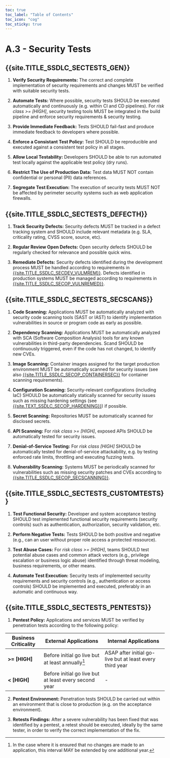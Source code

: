 ```yaml
---
toc: true
toc_label: "Table of Contents"
toc_icon: "cog"
toc_sticky: true
---
```

# A.3 - Security Tests

## {{site.TITLE_SSDLC_SECTESTS_GEN}}

1. **Verify Security Requirements:** The correct and complete implementation of security requirements and changes MUST be verified with suitable security tests.

2. **Automate Tests:** Where possible, security tests SHOULD be executed automatically and continuously (e.g. within CI and CD pipelines). For *risk class >= [HIGH]*, security testing tools MUST be integrated in the build pipeline and enforce security requirements & security testing.

3. **Provide Immediate Feedback:** Tests SHOULD fail-fast and produce immediate feedback to developers where possible. 

4. **Enforce a Consistant Test Policy:** Test SHOULD be reproducible and executed against a consistent test policy in all stages.

5. **Allow Local Testability:** Developers SHOULD be able to run automated test locally against the applicable test policy (dry runs). 

6. **Restrict The Use of Production Data:** Test data MUST NOT contain confidential or personal (PII) data references.

7. **Segregate Test Execution:** The execution of security tests MUST NOT be affected by perimeter security systems such as web application firewalls.

## {{site.TITLE_SSDLC_SECTESTS_DEFECTH}}

1. **Track Security Defects:** Security defects MUST be tracked in a defect tracking system and SHOULD include relevant metadata (e.g. SLA, criticality rating, CVSS score, source, etc).

2. **Regular Review Open Defects:** Open security defects SHOULD be regularly checked for relevance and possible quick wins.

3. **Remediate Defects:** Security defects identified during the development process MUST be handled according to requirements in [{{site.TITLE_SSDLC_SECDEV_VULMREM}}]({{site.URL_SSDLC_SECDEV_VULMREM}}). Defects identified in production systems MUST be managed according to requirements in [{{site.TITLE_SSDLC_SECOP_VULNREMED}}]({{site.URL_SSDLC_SECOPP_VULNREMED}}).

## {{site.TITLE_SSDLC_SECTESTS_SECSCANS}}

1. **Code Scanning:** Applications MUST be automatically analyzed with security code scanning tools (SAST or IAST) to identify implementation vulnerabilities in source or program code as early as possible.

2. **Dependency Scanning:** Applications MUST be automatically analyzed with SCA (Software Composition Analysis) tools for any known vulnerabilities in third-party dependencies. Scand SHOULD be continuously triggered, even if the code has not changed, to identify new CVEs.
   
3. **Image Scanning:** Container images assigned for the target production environment MUST be automatically scanned for security issues (see also [{{site.TITLE_SSDLC_SECOP_CONTAINERSEC}}]({{site.URL_SSDLC_SECOPP_CONTAINERSEC}}) for container scanning requirements).

4. **Configuration Scanning:** Security-relevant configurations (including IaC) SHOULD be automatically statically scanned for security issues such as missing hardening settings (see [{{site.TEXT_SSDLC_SECOP_HARDENING}}]({{site.URL_SSDLC_SECOP_HARDENING}})) if possible.

5. **Secret Scanning:** Repositories MUST be automatically scanned for disclosed secrets.

6. **API Scanning:** For *risk class >= [HIGH]*, exposed APIs SHOULD be automatically tested for security issues.

7. **Denial-of-Service Testing:** For *risk class [HIGH]* SHOULD be automatically tested for denial-of-service attackability, e.g. by testing enforced rate limits, throttling and executing fuzzing tests.

8. **Vulnerability Scanning:** Systems MUST be periodically scanned for vulnerabilities such as missing security patches and CVEs according to [{{site.TITLE_SSDLC_SECOP_SECSCANNING}}]({{site.URL_SSDLC_SECOP_SECSCANNING}}).

## {{site.TITLE_SSDLC_SECTESTS_CUSTOMTESTS}}

1. **Test Functional Security:** Developer and system acceptance testing SHOULD test implemented functional security requirements (security controls) such as authentication, authorization, security validation, etc.

2. **Perform Negative Tests:** Tests SHOULD be both positive and negative (e.g., can an user without proper role access a protected ressource).

3. **Test Abuse Cases:** For *risk class >= [HIGH]*, teams SHOULD test potential abuse cases and common attack vectors (e.g., privilege escalation or business logic abuse) identified through threat modeling, business requirements, or other means.

4. **Automate Test Execution:** Security tests of implemented security requirements and security controls (e.g., authentication or access controls) SHOULD be implemented and executed, preferably in an automatic and continuous way.

## {{site.TITLE_SSDLC_SECTESTS_PENTESTS}}

1. **Pentest Policy:** Applications and services MUST be verified by penetration tests according to the following policy:

| Business Criticality | External Applications  | Internal Applications |
| ------------- | ------------- | ------------- |
| **>= [HIGH]** | Before initial go live but at least annually[^1]  | ASAP after initial go-live but at least every third year  |
| **< [HIGH]** | Before initial go live but at least every second year  | - | 

2. **Pentest Environment:** Penetration tests SHOULD be carried out within an environment that is close to production (e.g. on the acceptance environment).

3. **Retests Findings:** After a severe vulnerability has been fixed that was identified by a pentest, a retest should be executed, ideally by the same tester, in order to verify the correct implementation of the fix.
   

[^1]: In the case where it is ensured that no changes are made to an application, this interval MAY be extended by one additional year.
